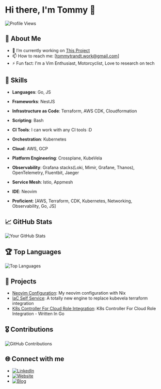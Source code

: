 # Hi there, I'm Tommy 👋

![Profile Views](https://komarev.com/ghpvc/?username=dev2die&color=blue)

## 📌 About Me

- 🔭 I’m currently working on [This Project](https://github.com/dev2die/infrastructure-engine)
- 📫 How to reach me: [tommytrandt.work@gmail.com]
- ⚡ Fun fact: I'm a Vim Enthusiast, Motorcyclist, Love to research on tech

## 💼 Skills

- **Languages**: Go, JS
- **Frameworks**: NestJS
- **Infrastructure as Code**: Terraform, AWS CDK, Cloudformation
- **Scripting**: Bash
- **CI Tools**: I can work with any CI tools :D
- **Orchestration**: Kubernetes
- **Cloud**: AWS, GCP
- **Platform Engineering**: Crossplane, KubeVela
- **Observability**: Grafana stacks(Loki, Mimir, Grafane, Thanos), OpenTelemetry, Fluentbit, Jaeger
- **Service Mesh**: Istio, Appmesh
- **IDE**: Neovim

- **Proficient**: [AWS, Terraform, CDK, Kubernetes, Networking, Observability, Go, JS]

## 📈 GitHub Stats

![Your GitHub Stats](https://github-readme-stats.vercel.app/api?username=dev2die&show_icons=true&theme=radical)

## 🏆 Top Languages

![Top Languages](https://github-readme-stats.vercel.app/api/top-langs/?username=dev2die&layout=compact&theme=radical)

<!-- ## 📝 Recent Activity -->

<!--START_SECTION:activity-->
<!--END_SECTION:activity-->

## 🚀 Projects

- [Neovim Configuration](https://github.com/dev2die/dotfiles): My neovim configuration with Nix
- [IaC Self Service](https://github.com/dev2die/infrastructure-engine): A totally new engine to replace kubevela terraform integration
- [K8s Controller For Cloud Role Integration](https://github.com/dev2die/k8s-pod-identity-controller): K8s Controller For Cloud Role Integration - Written In Go

## 🎖 Contributions

![GitHub Contributions](https://github-readme-streak-stats.herokuapp.com/?user=dev2die&theme=radical)

## 🌐 Connect with me

- [![LinkedIn](https://img.shields.io/badge/LinkedIn-%230077B5.svg?&style=for-the-badge&logo=linkedin&logoColor=white)](https://www.linkedin.com/in/tranthangportfolio/)
- [![Website](https://img.shields.io/badge/Website-%233b5998.svg?&style=for-the-badge&logo=google-chrome&logoColor=white)](https://tommytran.me)
- [![Blog](https://img.shields.io/badge/Website-%233b5998.svg?&style=for-the-badge&logo=google-chrome&logoColor=white)](https://blog.tommytran.me)

<!-- ## ☕ Support -->

<!-- If you like my work, consider buying me a coffee! -->

<!-- [![Buy Me A Coffee](https://img.shields.io/badge/-Buy%20Me%20A%20Coffee-orange?style=flat&logo=buy-me-a-coffee)](https://buymeacoffee.com/imtommy) -->
